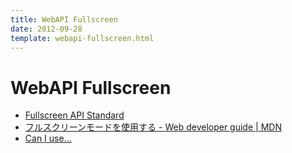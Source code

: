 ```yaml
---
title: WebAPI Fullscreen
date: 2012-09-28
template: webapi-fullscreen.html
---
```


WebAPI Fullscreen
=================

- [Fullscreen API Standard](https://fullscreen.spec.whatwg.org/)
- [フルスクリーンモードを使用する - Web developer guide | MDN](https://developer.mozilla.org/ja/docs/Web/Guide/DOM/Using_full_screen_mode)
- [Can I use...](http://caniuse.com/#feat=fullscreen)

